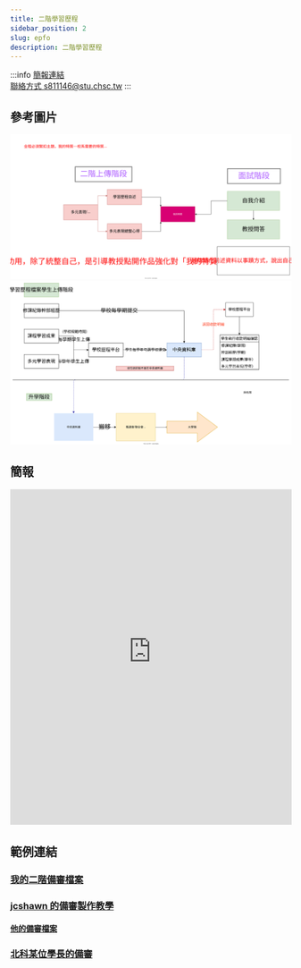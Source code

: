 ```yaml
---
title: 二階學習歷程
sidebar_position: 2
slug: epfo
description: 二階學習歷程
---
```

:::info
[簡報連結](https://pan.brid.cf/d/Microsoft/yuntech/%E5%AD%B8%E7%BF%92%E6%AD%B7%E7%A8%8B%E6%AA%94%E6%A1%88.pptx)  
[聯絡方式 s811146@stu.chsc.tw](mailto:s811146@stu.chsc.tw)
:::
## 參考圖片
![](二階統整圖.svg)
![](學習歷程上傳階段.svg)
## 簡報 
<iframe src="https://liveyuntechedu-my.sharepoint.com/personal/b11123021_live_yuntech_edu_tw/_layouts/15/Doc.aspx?sourcedoc={52645b5c-1422-43d6-84f2-794de9ca7d81}&amp;action=embedview&amp;wdAr=1.7777777777777777" width="100%" height="600px" frameborder="0">這是 <a target="_blank" href="https://office.com/webapps">Office</a> 提供的內嵌 <a target="_blank" href="https://office.com">Microsoft Office</a> 簡報。</iframe>  

## 範例連結
### [我的二階備審檔案](https://drive.google.com/drive/folders/1cnre4JeC6HcrnEakJeUjdfBD1hcO5tva?usp=sharing)  
### [jcshawn 的備審製作教學](https://jcshawn.com/university-application-documents/)
#### [他的備審檔案](政大資科學習歷程自述lucker公開版.pdf)
### [北科某位學長的備審](Appdoc-blur-downscaled.pdf)
